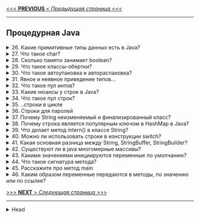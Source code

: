 [<<< **PREVIOUS** < _Предыдущая страница_ <<<](/ITM/ITM01_Core1/2_Core1_Java.md)

---
## Процедурная Java

<details>
        <summary>26. Какие примитивные типы данных есть в Java?</summary>

В Java есть 8 примитивных типов данных, они делятся на:

> 1. **Целочисленные**
> * **byte** (8 бит, от -128 до 127)
> 
> * **short** (16 бит, от -32 768 до 32 767)
> * **int** (32 бита, от -2^31 до 2^31-1)
> * **long** (64 бита, от -2^63 до 2^63-1)

> 2. **Вещественные** (числа с плавающей запятой)
> * **float** (32 бита, 7 знаков после запятой)
> * **double** (64 бита, 15 знаков после запятой)

> 3. **Символьный**
> * **char** (16 бит, хранит один символ в формате UTF-16)

> 4. **Логический**
> * **boolean** (принимает только true или false)

**Важно**:
* Примитивные типы данных не являются объектами и хранятся в стеке.
* String не является примитивным типом, это ссылочный _(объектный)_ тип.

![примитивные типы данных](/ITM/ITM01_Core1/imgs/2025-03-03_19-33-40.png)

```text
***** из методички *****
"Вещественные, целочисленные, логические и строковые.
byte
short
int
long
float
double
char
boolean"
```
---
</details>



<details>
        <summary>27. Что такое char?</summary>

`char` в **Java** — это **16-разрядный беззнаковый целочисленный тип данных**, 
который **представляет символ в кодировке UTF-16**.

🔹 **Основные характеристики char**:

Занимает 16 бит (2 байта) в памяти.
Может хранить символы Unicode (буквы, цифры, знаки).
Значения находятся в диапазоне от \u0000 (0) до \uffff (65 535).
Фактически char — это число, интерпретируемое как символ.

🔹 **Пример использования char**:

```java
char letter = 'A';  // Буква A
char number = '7';  // Цифра 7 (но это символ!)
char symbol = '$';  // Символ $
char unicodeChar = '\u2764'; // ❤️ (символ Unicode)
```

🔹 **Важно**:

* `char` — это не строка (`String`), а **одиночный символ**.
* Можно использовать **арифметические операции**, потому что `char` — это число:
```java
char c = 'A';
System.out.println(c + 1);  // Выведет 66 (B в таблице ASCII/Unicode)
```

```text
***** из методички *****
16-разрядное беззнаковое целое, представляющее собой символ UTF-16 (буквы и цифры)
```
---
</details>



<details>
        <summary>28. Сколько памяти занимает boolean?</summary>

`boolean` в Java не имеет строго фиксированного размера и его объем памяти зависит от реализации JVM:

* **В стандартной реализации (Sun/Oracle HotSpot JVM)**: переменная boolean хранится как int, 
занимая 4 байта (32 бита).
* **В массивах** `boolean[]`: JVM может оптимизировать хранение, выделяя **1 байт (8 бит) на элемент**, 
а в некоторых случаях — **1 бит на элемент**.

Размер `boolean` определяется внутренними оптимизациями JVM и не всегда очевиден разработчику.

![иллюстрация](/ITM/ITM01_Core1/imgs/2025-02-24_23-56-52.png) 

```text
***** из методички *****
"Зависит от реализации JVM
В стандартной реализации Sun JVM и Oracle HotSpot JVM тип boolean занимает 4 байта (32 бита), 
как и тип int. Однако, в определенных версия JVM имеются реализации, 
где в массиве boolean каждое значение занимает по 1-му биту.
"
```
---
</details>



<details>
        <summary>29. Что такое классы-обертки?</summary>

**Классы-обертки** (_Wrapper classes_) — это классы, которые позволяют работать 
с примитивными типами данных как с объектами.

**Основные особенности**:
>
> * Хранят внутри себя значение примитивного типа.
> * Объекты классов-оберток **неизменяемы (Immutable)**.
> * Используются для работы с **дженериками**, коллекциями (`List`, `Set`, `Map`), рефлексией и многопоточностью.

**Список классов-оберток в Java:**
>
> * **Byte** → для byte
> 
> * **Short** → для short
> 
> * **Integer** → для int
> 
> * **Long** → для long
> 
> * **Float** → для float
> 
> * **Double** → для double
> 
> * **Character** → для char
> 
> * **Boolean** → для boolean
> 

Объекты классов-оберток создаются через `valueOf()` или автоматически благодаря **Autoboxing/Unboxing**.

```text
***** из методички *****
"Обертка — это специальный класс, который хранит внутри себя значение примитива
(объекты классов-оберток являются неизменяемыми (Immutable)).
Нужны для реализации дженериков."
```
---
</details>



<details>
        <summary>30. Что такое автоупаковка и автораспаковка?</summary>

**Автоупаковка** _(Autoboxing)_ – это автоматическое преобразование примитивного типа данных в его класс-обертку.

_Пример_: `Integer obj = 10; // int автоматически упаковывается в Integer`

**Автораспаковка** _(Unboxing)_ – это автоматическое преобразование объекта класса-обертки обратно в примитивный тип.

_Пример_: `int num = obj; // Integer автоматически распаковывается в int`

Эти механизмы позволяют использовать примитивные типы в коллекциях (`List<Integer>` и т. д.) 
и упростить код без явного вызова `valueOf()` или `intValue()`.

```text
***** из методички *****
"Автоупаковка - присвоение классу обертки значения примитивного типа;

Автораспаковка - присвоение переменной примитивного типа значение класса обертки.

для присваивания ссылок-примитивов объектам их классов-оберток (и наоборот) 
не требуется ничего делать, все происходит автоматически.

Для того, чтобы иметь возможность оперировать с простыми числами (и boolean) 
как с объектами были придуманы классы-обёртки."
```
---
</details>



<details>
        <summary>31. Явное и неявное приведение типов...</summary>

* **Что такое явное и неявное приведение типов?**

* **В каких случаях в java нужно использовать явное приведение?**

**Неявное приведение** – автоматическое преобразование типа данных от меньшего к большему, без потери информации.

**Явное приведение** – преобразование от большего типа к меньшему, при котором может произойти потеря данных. 
Требует явного указания типа.

> **Когда использовать явное приведение в Java**:
> 
> * При сужении типа данных.
> 
> * При преобразовании несовместимых типов.
> 
> * При приведении родительского класса к дочернему.

```text
***** из методички *****
Неявное приведение – автоматическое расширение типа переменной от меньшего к большему.

Явное приведение -  явное сужение от большего к меньшему. Необходимо явно указать сужаемый тип.

В случае с объектами мы можем делать неявное(автоматическое) приведение от наследника к родителю, 
но не наоборот, иначе получим ClassCastException."
```
---
</details>



<details>
        <summary>32. Что такое пул интов?</summary>

**Пул интов** _(Integer Cache)_ – это механизм кеширования объектов Integer в диапазоне `[-128;127]`, 
чтобы уменьшить количество создаваемых объектов и повысить производительность.

JVM использует этот пул для повторного использования уже существующих объектов **Integer** 
в указанном диапазоне, вместо создания новых.

Диапазон пула можно изменить в **HotSpot JVM** с помощью флага:
`-XX:AutoBoxCacheMax=<размер>`

```text
***** из методички *****
В Java есть пул(pool) целых чисел в промежутке [-128;127], 
так как это самый часто вречающийся диапазон. 
Т.е. если мы создаем Integer в этом промежутке, то вместо того, 
чтобы каждый раз создавать новый объект, JVM берет их из пула. 

Изменить размер кэша в HotSpot вы можете, указав ключ -XX:AutoBoxCacheMax=<размер>."
```
---
</details>



<details>
        <summary>33. Какие нюансы у строк в Java?</summary>

Класс **String** в Java имеет несколько ключевых особенностей:

1. **Неизменяемость** (_Immutable_) – экземпляры класса String нельзя изменить после создания.
   Это обеспечивается модификатором `final` и отсутствием методов для изменения содержимого (сеттера).

> * До **Java 9** строки хранились в массиве символов `char[]`, 
> который выделял **2 байта** на каждый символ `(UTF-16)`.
> ```java
> public final class String implements java.io.Serializable, Comparable<String>, CharSequence {
>     private final char value[]; // Массив символов (до Java 9)
>     private final int hash; // Кэш хеш-кода (ускоряет hashCode())
> }
> ```
> 
> Поле `value[]` содержит символы строки.
> 
> Поле `hash` используется для кеширования хеш-кода (_ускоряет работу с `HashMap`, `HashSet`_).
> 
> Проблема: `char[]` занимает **много памяти** (_особенно для латинских символов, где 1 символ = 2 байта_).
> 
> * Начиная с **Java 9**, массив `char[]` был заменен на `byte[]`, что значительно уменьшило расход памяти.
> ```java
> public final class String implements java.io.Serializable, Comparable<String>, CharSequence {
>     private final byte[] value;  // Новый массив байтов (Java 9+)
>     private final byte coder;    // Кодировка (LATIN1 или UTF16)
>     private final int hash;      // Кеш хеш-кода
> }
> 
> ```
> Теперь символы хранятся в byte[], а coder указывает, в какой кодировке они записаны:
> * **LATIN1** (_1 байт на символ_) – если строка содержит только ASCII-символы.
> * **UTF**-16 (_2 байта на символ_) – если строка содержит не-ASCII символы (_например, кириллицу или иероглифы_).
> 

2. **Пул строк** (_String Pool_) – строковые литералы хранятся в специальной области памяти,
   называемой **String Pool**, чтобы уменьшить дублирование и экономить память.
> > Варианты записи в **String Pool**:
> > 1. через **литералы** (например, `"Hello"`);
> > 2. через метод `intern()`;
> 
> * Если строка уже есть в пуле, то при попытке добавить такую же строку 
> возвращается ссылка на уже существующий объект, а новый объект не создается. 
> 
> * Если строка была создана через `new String()`, она **не попадает в пул автоматически**. 
> Чтобы принудительно поместить ее в _String Pool_, используется метод `intern()`
> 
> Java **не предоставляет** прямого способа очистки пулов строк через стандартный _API_, 
> так как String Pool управляется автоматически _JVM_.
> 
> > * В `Java 6` и старше пул строк работает с _хеш-таблицей_, которая управляется автоматически 
> > и, как правило, не очищается вручную.
> > * JVM самостоятельно управляет размером пула строк. Обычно строки не удаляются 
> > из пула до завершения работы программы.
> > * В JVM (например, HotSpot) пул строк очищается при сборке мусора. То есть, если строка 
> > больше не используется и становится доступной для сборщика мусора, она может быть удалена из памяти. 
> > Но это не гарантировано для строк в пуле.
> > * При настройке JVM можно указать различные параметры для управления памятью, 
> > но пул строк сам по себе не очищается через такие настройки. Вы можете изменить параметры, 
> > которые влияют на сборщик мусора, чтобы ускорить очистку памяти в целом.
> > ```text
> > -XX:+UseConcMarkSweepGC
> > -XX:+UseG1GC
> > ```

3. **Создание новых объектов** – при изменении строки создается **новый** объект, а не редактируется существующий.
   Это делает операции с `String` менее эффективными при частых модификациях.

4. **Сравнение строк** – при использовании `==` строки сравниваются **по ссылкам**,
   а метод `equals()` сравнивает их **содержимое**.
> * `==` быстрее `equals()`, но работает корректно **только если строки в `String Pool`**
> * В большинстве случаев строки лучше сравнивать через `equals()`, так как `==` может дать `false`, 
> **даже если строки содержат одинаковый текст**.
> * Если важно сравнивать строки **быстро**, можно использовать `intern()`, 
> чтобы поместить их в **пул** и сравнивать через `==`
> 
> 💡 **Оптимальный подход** – если сравнение строк происходит очень часто, можно заранее помещать их в **пул**
> (`intern()`) и использовать `==.` Но в обычных случаях лучше использовать `equals()` для корректности. 🚀

5. **Оптимизация через StringBuilder / StringBuffer** – для частого изменения строк
   рекомендуется использовать: 
> * **StringBuilder** (_потокоНЕбезопасный_) **быстрее**, т.к. не синхронизирован, или 
> 
> * **StringBuffer** (_потокобезопасный_), **безопаснее** 
> так как они изменяемые и работают быстрее.
> 
> Сравнение: `String` / `StringBuilder` / `StringBuffer`
> ![Сравнение: String / StringBuilder / StringBuffer](/ITM/ITM01_Core1/imgs/2025-02-25_08-44-02.png)

```text
***** из методички *****
Класс String в Java -  неизменяемый из-за модификатора final и отсутствия сеттера. 
Это нужно для реализации пула стрингов. При редактировании будет создаваться новая строка. 
При копировании новая строка не создается, а создается ссылка на существующую строку.
```
---
</details>



<details>
        <summary>34. Что такое пул строк?</summary>

## 🔹 **Пул строк (String Pool) в Java**   

✅ **Пул строк** – это специальная область памяти в JVM, где хранятся 
**уникальные строковые литералы и строки**, добавленные через `intern()`.

📌 **Зачем нужен?** – Для **экономии памяти** и **повышения производительности**, 
предотвращая создание **дубликатов** строк.

---

## 🔹 Как работает пул строк?   

🔹 **Создание через литерал**
```java
String s1 = "Hello"; // "Hello" попадает в пул, если его там нет
String s2 = "Hello"; // s2 получает ссылку на строку из пула
System.out.println(s1 == s2); // true (оба указывают на один объект)
```
✔ **Если строка уже есть в пуле** → возвращается **ссылка** на существующую строку.   
✔ **Если строки нет в пуле** → создается **новый объект** и помещается в пул.


🔹 **Создание через** `new` (_без пула_)
```java
String s3 = new String("Hello"); // Создается новый объект в куче (Heap)
System.out.println(s1 == s3); // false (разные объекты)
```
📌 **Важно**: строки, созданные через `new`, **не попадают** в пул автоматически.


🔹 **Добавление в пул вручную** (`intern()`)
```java
String s4 = s3.intern(); // Кладет "Hello" в пул, если его там нет
System.out.println(s1 == s4); // true (оба теперь указывают на один объект из пула)
```

✔ `intern()` гарантирует, что строка будет храниться в пуле и ее можно сравнивать через `==`.

---

## 🔹 Где хранится пул строк в разных версиях Java?

| Версия Java        | Где хранится пул строк?                                     |
|--------------------|-------------------------------------------------------------|
| Java 6 и ниже      | В PermGen (ограниченный размер, возможны `OutOfMemoryError`) |
| Java 7             | Перенесен в Heap, но PermGen еще существует                 |
| Java 8+            | Полностью в Heap, метаданные классов – в Metaspace          |

📌 **Почему перенесли пул в Heap?**
- ✔ **PermGen был ограничен** → возникали ошибки `OutOfMemoryError`.
- ✔ **Heap более гибкий** → может динамически расширяться.
- ✔ **GC лучше управляет Heap**, чем PermGen.

---

## 🔹 Пул строк и кеширование других объектов

📌 **Аналогичный механизм кеширования** есть у `Integer` для значений от `-128` до `127`:   
```java
Integer i1 = 100;
Integer i2 = 100;
System.out.println(i1 == i2); // true (ссылаются на один объект)
```
Но если выйти за этот диапазон, создаются **разные объекты**:
```java 
Integer i3 = 200;
Integer i4 = 200;
System.out.println(i3 == i4); // false (разные объекты в куче)
```

---

## ✅ Итог
✔ **Пул строк** – область памяти, где хранятся строки, созданные через литералы или метод intern().
✔ **Экономит память** и **ускоряет сравнение** строк (`==`).
✔ Строки, созданные через **new String()**, **не попадают** в пул автоматически.
✔ `Java 7+` **перенесла** пул строк из **PermGen** в **Heap** для лучшей работы `GC` и **избежания ошибок памяти**. 🚀

- 
![Где хранятся строки в Java?](/ITM/ITM01_Core1/imgs/2025-03-04_11-20-10.png)

![Как очищался String Pool до Java 8 ?](/ITM/ITM01_Core1/imgs/2025-03-04_11-24-35.png)

```text
***** из методички *****
Область памяти где хранятся обьекты строк. 
При создании в пуле идет поиск строки:
-если НЕ находит -  создается строка, возращается ссылка
-если находит - возращает ссылку найденной строки.

При этом использование оператора new заставляет класс String создать новый объект, 
даже если такая строка уже есть в пуле. После этого можем использовать метод intern(), 
чтобы поместить этот объект в пул строк.

Пул строк и Integer хранится в heap, но ссылки на объекты хранятся в stack.
```
---
</details>



<details>
        <summary>35. ..строки в цикле</summary>

**Почему не рекомендуется изменять строки в цикле? Что рекомендуется использовать?**

Изменение строк в цикле **не рекомендуется**, так как класс String неизменяемый. 
При каждой операции изменения создается **новый** объект, а старый остается в памяти 
до сборки мусора, что приводит к избыточному потреблению ресурсов и снижению производительности.

**Почему это плохо:**
* **Создание новых объектов** – при **каждой** конкатенации (`+=` или `concat()`) создается **новый** объект строки.
* **Перегрузка памяти** – старые объекты **остаются** в памяти, увеличивая нагрузку на **GC** (_Garbage Collector_).
* **Низкая скорость** – операции занимают больше времени из-за постоянного выделения памяти.

**Что использовать вместо String?**

Рекомендуется: 
* **StringBuilder** (_если нет многопоточного доступа_) или 
* **StringBuffer** (если требуется **потокобезопасность**), 

так как они изменяемые и работают быстрее за счет изменения **одного** объекта **без создания новых**.

```text
***** из методички *****
Т.к. строка неизменяемый класс, потребление ресурсов при редактировании, 
т.к. каждую итерацию при редактировании будет создаваться новый обьект строки. 
Рекомендуется использовать StringBuilder или StringBuffer.
```
---
</details>



<details>
        <summary>36. Строки для паролей</summary>

**Почему строки не рекомендуется использовать для хранения паролей?**

Использование **String** для хранения **паролей** в Java **не рекомендуется** по нескольким причинам:

1. Пул строк (_String Pool_) и неизменяемость:
> * Строки неизменяемые, и если пароль хранится в `String`, он **останется в памяти до сборки мусора** (**GC**).
> * Пул строк позволяет JVM переиспользовать строки, из-за чего пароль **может находиться в памяти дольше**, 
> чем необходимо, и быть доступным для анализа памяти (_например, через дампы_).
2. Риск утечки в логах
> * `String` часто используется в логах, исключениях и отладочной информации. 
> Если пароль случайно попадет в лог, его можно будет **прочитать из файлов логирования**.
3. Рекомендации Java
> * В Java рекомендуется использовать массив `char[]` вместо `String` для хранения паролей. 
> Например, метод `getPassword()` из `JPasswordField` возвращает `char[]`.
> * В отличие от `String`, содержимое `char[]` можно явно затереть (`Arrays.fill(password, '\0')`), 
> сразу удаляя данные из памяти.
> 
 * **Вывод**: для работы с паролями следует **использовать** `char[]`, а **не** `String`, 
 чтобы **избежать утечек в памяти и логах**.

```text
***** из методички *****
"1. Пул строк
Так как строки в Java хранятся в пуле строк, то ваш пароль в виде обычного текста 
будет доступен в памяти, пока сборщик мусора не очистит её. И поскольку String используются 
в String pool для повторного использования, существует довольно высокая вероятность того, 
что пароль останется в памяти надолго, что совсем не безопасно. 

2. Рекомендации авторов
Java сама по себе рекомендует использовать метод getPassword () из класса JPasswordField, 
который возвращает char [].

3. Случайная печать в логах
С типом String всегда существует опасность того, что текст, хранящийся 
в строке будет напечатан в файле логов или в консоли. В то же время 
в случае использования Array, вы не будете печатать содержимое массива, 
а только его расположение в памяти."
```
---
</details>



<details>
        <summary>37. Почему String неизменяемый и финализированный класс?</summary>

**Почему String неизменяем и финализирован?**

1. **Строковый пул** – экономит память, позволяя разным переменным ссылаться на одну строку. 
Если бы строки были изменяемыми, интернирование стало бы невозможным.
2. **Безопасность** – предотвращает подмену строк, используемых в авторизации, работе с файлами и т. д.
3. **Потокобезопасность** – неизменяемые строки можно передавать между потоками **без синхронизации**.
4. **HashMap-ключ** – неизменность гарантирует неизменность `hashcode`, ускоряя работу с `HashMap`.

**Преимущества**:

* Безопасная передача между потоками.
* Нет проблем с синхронизацией.
* Отсутствие утечек памяти.
* Кэширование `hashcode` _(значение вычисляется один раз при создании объекта)_.
* Экономия памяти за счёт строкового пула.

```text
***** из методички *****
 1. Для возможности реализации строкового пула (String pool)
Виртуальная машина имеет возможность сохранить много места в памяти (heap space) 
т.к. разные строковые переменные указывают на одну переменную в пуле. При изменяемости строк 
было бы невозможно реализовать интернирование, поскольку если какая-либо переменная изменит значение, 
это отразится также и на остальных переменных, ссылающихся на эту строку.

 2. Безопасность
Изменяемость строк несло бы в себе потенциальную угрозу безопасности приложения. 
Поскольку в Java строки используются для передачи параметров для авторизации, 
открытия файлов и т.д. — неизменяемость позволяет избежать проблем с доступом.

 3. Для многопоточности. Неизменяемые строки потокобезопасны
Так как строка неизменяемая то, она безопасна для много поточности и один экземпляр строки 
может быть совместно использован различными потоками. Это позволяет избежать синхронизации 
для потокобезопасности. Таким образом, строки в Java полностью потокобезопасны.

 4. Ключ для HashMap
Поскольку строка неизменная, её hashcode кэшируется в момент создания и нет никакой необходимости 
рассчитывать его снова. Это делает строку отличным кандидатом для ключа в Map 
и его обработка будет быстрее, чем других ключей HashMap. Поэтому строка наиболее 
часто используется в качестве ключа HashMap.

- можно передавать строку между потоками не опасаясь, что она будет изменена
- отсутствуют проблемы с синхронизацией потоков
- отсутствие проблем с  утечкой памяти
- отсутствие проблем с доступом и безопасностью при использовании строк 
для передачи параметров авторизации, открытия файлов и т.д.
- кэширование hashcode
- Экономия памяти при использовании пула строк для хранения повторяющихся строк."
```
---
</details>



<details>
        <summary>38. Почему строка является популярным ключом в HashMap в Java?</summary>

Строки популярны в `HashMap`, потому что они **неизменяемы**, а их `hashCode` кэшируется 
при создании.   
Это даёт несколько **преимуществ**:

1. **Производительность** – hashCode вычисляется один раз, что ускоряет поиск ключей.
2. **Стабильность** – неизменяемость гарантирует, что hashCode не изменится, 
предотвращая ошибки при переопределении ключей.
3. **Безопасность** – строки не могут быть случайно изменены, снижая риск некорректного поведения HashMap.

```text
***** из методички *****
Поскольку строки неизменны, их хэшкод кэшируется в момент создания, и не требует повторного пересчета.
```
---
</details>



<details>
        <summary>39. Что делает метод intern() в классе String?</summary>

Метод `intern()` проверяет, есть ли эквивалентная строка в строковом пуле. 
* Если есть – возвращает ссылку на неё, 
* если нет – добавляет строку в пул и возвращает её ссылку.

**Зачем?**

* Экономия памяти – повторяющиеся строки хранятся как один объект.
* Сравнение по ссылке (`==`) – позволяет быстро сравнивать строки, вместо вызова `equals()`.

![ChatGPT: Метод intern() в классе String](/ITM/ITM01_Core1/imgs/2025-03-04_11-06-17.png)

```text
***** из методички *****
Помещает строку в pool строк.
```
---
</details>



<details>
        <summary>40. Можно ли использовать строки в конструкции switch?</summary>

**Можно ли использовать строки** в `switch`?

**Да**, начиная с `Java 7`, строки можно использовать в `switch`   
([подробнее](https://javarush.ru/groups/posts/759-java-string-voprosih-k-sobesedovaniju-i-otvetih-na-nikh-ch1 (10))).

**Особенности**:

* **Чувствительность к регистру** – строки сравниваются с учётом регистра.
* **Упрощение кода** – заменяет цепочки if-else, делая код читаемым.
* **Использует** `equals()` – сравнение строк выполняется через `String.equals()`, 
поэтому важно проверять на `null`, чтобы избежать `NullPointerException`.

```text
***** из методички *****
"Да, начиная с Java 7 в операторе switch можно использовать строки, ранние версии Java не поддерживают этого. 

Более подробно: https://javarush.ru/groups/posts/759-java-string-voprosih-k-sobesedovaniju-i-otvetih-na-nikh-ch1 (10)
При этом:
- участвующие строки чувствительны к регистру;
- использование строк в конструкции switch делает код читабельнее, 
убирая множественные цепи условий if-else
- оператор switch использует метод String.equals() для сравнения полученного значения 
со значениями case, поэтому добавьте проверку на NULL во избежание NullPointerException."
```
---
</details>



<details>
        <summary>41. Какая основная разница между String, StringBuffer, StringBuilder?</summary>

* `String` – неизменяемый, потокобезопасный.
* `StringBuffer` – изменяемый, потокобезопасный (синхронизирован).
* `StringBuilder` – изменяемый, не потокобезопасный (быстрее StringBuffer).

```text
***** из методички *****
"String - неизменяемый, потокобезопасный;
StringBuffer - изменяемый, потокобезопасный;
StringBuilder - изменяемый, потоконебезопасный."
```
---
</details>




<details>
        <summary>42. Существуют ли в java многомерные массивы?</summary>

В классическом смысле многомерных массивов в Java **нет**. 

Вместо этого используются массивы массивов (_jagged arrays_), где каждый подмассив может иметь разную длину.

**Особенности**:

* В Java многомерные массивы **не обязаны** быть прямоугольными.
* Они хранятся как **отдельные** массивы в памяти, а не как единый блок.
* Это даёт гибкость, но может потребовать дополнительной работы с памятью.

```text
***** из методички *****
"Многомерные массивы в их классическом понимании в java не существуют.
Многомерный массив всегда прямоугольный и неразрывен в памяти. 
А то, что в java считается мнгомерным - в других языках ещё называют "зубчатым массивом" 
или "массивом массивов."
```
---
</details>



<details>
        <summary>43. Какими значениями инициируются переменные по умолчанию?</summary>

Значения переменных **по умолчанию** в Java:

* byte → 0
* short → 0
* int → 0
* long → 0L
* float → 0.0f
* double → 0.0d
* char → '\u0000' (нулевой символ)
* boolean → false
* Объекты → null

**Важно**:

* 📌 Для **byte** и **short** Java **не предоставляет** специального суффикса.   
Можно явно **привести**: `byte b = (byte) 0;` или `short s = (short) 10;`
* 📌 **Только поля класса** получают значения по умолчанию.
* 📌 **Локальные переменные** в методах **не инициализируются автоматически** и требуют явного присваивания.
* 📌 `static`-**поля** инициализируются **при загрузке класса**, а **нестатические** – при **создании объекта**.

```text
***** из методички *****
"byte 0
short 0
int 0
long 0L
float 0.0f
double 0.0d
char '\u0000' 
boolean false
Обьекты null
Локальные (в методе) переменные не имеют значений по умолчанию, их имеют поля класса.
Не static-поле класса будет инициализировано после того, как будет создан объект этого класса. 
А static-поле будет инициализировано тогда, когда класс будет загружен виртуальной Java машиной."
```
---
</details>



<details>
        <summary>44. Что такое сигнатура метода?</summary>

**Сигнатура метода** – это его `имя` + `список параметров` (_включая их типы и порядок_).

**Не входит** в сигнатуру:

> * **Возвращаемый тип**.
> * **Бросаемые исключения**.

---

**Дополнительно**:
`Сигнатура` + `возвращаемый тип` + `исключения` = `контракт метода`.

✅ **Сужение** (_ковариантность_) **разрешено** – можно возвращать подтип.
❌ **Расширение** (_контравариантность_) **запрещено** – нельзя возвращать родительский тип вместо подтипа.

![📌 Пример ковариантности](/ITM/ITM01_Core1/imgs/2025-03-04_10-39-11.png)
![❌ нельзя возвращать более общий (родительский) тип](/ITM/ITM01_Core1/imgs/2025-03-04_10-40-52.png)

---

```text
***** из методички *****
"Это имя метода плюс параметры (порядок параметров имеет значение из-за множественной 
передачи данных через троеточие, которое должно располагаться последним). 
В сигнатуру метода не входит возвращаемое значение, а также бросаемые им исключения.
А сигнатура метода в сочетании с типом возвращаемого значения и бросаемыми исключениями 
называется контрактом метода."
```
---
</details>



<details>
        <summary>45. Расскажите про метод main</summary>

Метод `main` в Java – это **точка входа в программу**, вызываемая **JVM**.
Когда `main()` завершает выполнение, программа **заканчивает** работу.

**Обязательная сигнатура**:

```java
public static void main(String[] args){ ... };
```

**Ключевые моменты**:

* `public` – доступен JVM.
* `static` – вызывается без создания объекта.
* `void` – не возвращает значение.
* `String[] args` – аргументы командной строки, _разделителем (делимитером) является **пробел**_.

**Дополнительно**:

* В классе может быть **несколько методов** `main` с **разными** параметрами (_перегрузка_).
* Может **отсутствовать**, если программа не требует явного `main()`.

```text
***** из методички *****
Является, как правило, точкой входа в программу и вызывается JVM. 
Как только заканчивается выполнение метода main(), так сразу же завершается работа самой программы.

static - чтобы JVM смогла загрузить его во время компиляции.

public static void и сигнатура - обязательное декларирование.

Мэйнов может быть много и может не быть вообще.
Может быть перегружен."
```
---
</details>



<details>
        <summary>46. Каким образом переменные передаются в методы, по значению или по ссылке?</summary>

В Java параметры передаются всегда **по значению**.

1. Для **примитивных** типов – передаётся **копия значения** (например, _int_, _boolean_).
2. Для **ссылочных** типов – передаётся **копия ссылки** (_адрес объекта_). 
> Это означает, что мы можем **изменять состояние объекта**, но саму **ссылку изменить нельзя**.
Так, если в методе изменяется объект, изменения будут видны в вызывающем коде, 
но **замена ссылки на новый объект в методе не повлияет на исходную ссылку**.

[подробнее](https://javarush.ru/groups/posts/857-peredacha-parametrov-v-java")
```text
***** из методички *****
"Java передает параметры по значению. Всегда.
С примитивами, мы получаем копию содержимого. Со ссылками мы тоже получаем копию ссылки.

https://javarush.ru/groups/posts/857-peredacha-parametrov-v-java"
```
---
</details>


[>>> **NEXT** > _Следующая страница_ >>>](/ITM/ITM01_Core1/4_Core1_OOP_v_Java.md)







---

<details>
        <summary>Head</summary>

```text
***** из методички *****
```
---
</details>
